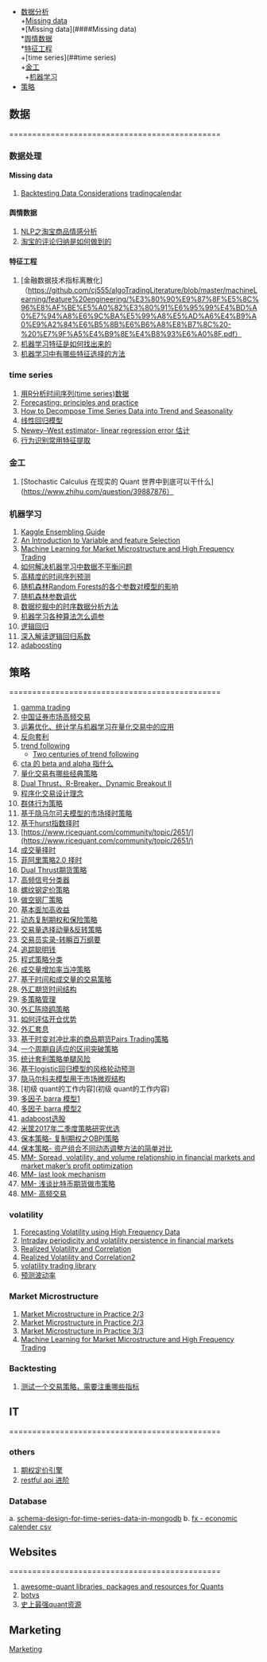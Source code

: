 
- [数据分析](##数据)       
   +[Missing data](###数据处理)               
      *[Missing data](####Missing data)                  
      *[舆情数据](####舆情数据)                
      *[特征工程](####特征工程)                   
   +[time series](##time series)                   
   +[金工](###金工)                     
   +[机器学习](###机器学习)              
- [策略](##策略)                  

  


## 数据
==============================================
### 数据处理

#### Missing data

1. [Backtesting Data Considerations](http://www.bespokeoptions.com/blog/2015/05/14/backtesting-data-considerations)
[tradingcalendar](https://github.com/quantopian/zipline/blob/master/zipline/utils/tradingcalendar.py)

#### 舆情数据

1. [NLP之淘宝商品情感分析](https://github.com/cj555/algoTradingLiterature/blob/master/strategies/NLP%E4%B9%8B%E6%B7%98%E5%AE%9D%E5%95%86%E5%93%81%E8%AF%84%E8%AE%BA%E6%83%85%E6%84%9F%E5%88%86%E6%9E%90.pdf)
2. [淘宝的评论归纳是如何做到的](https://www.zhihu.com/question/20905103)

#### 特征工程
1. [金融数据技术指标离散化]（https://github.com/cj555/algoTradingLiterature/blob/master/machineLearning/feature%20engineering/%E3%80%90%E9%87%8F%E5%8C%96%E8%AF%BE%E5%A0%82%E3%80%91%E6%95%99%E4%BD%A0%E7%94%A8%E6%9C%BA%E5%99%A8%E5%AD%A6%E4%B9%A0%E9%A2%84%E6%B5%8B%E6%B6%A8%E8%B7%8C%20-%20%E7%9F%A5%E4%B9%8E%E4%B8%93%E6%A0%8F.pdf）
2. [机器学习特征是如何找出来的](https://www.zhihu.com/question/41659582)
3. [机器学习中有哪些特征选择的方法](https://www.zhihu.com/question/28641663)


### time series 
1. [用R分析时间序列(time series)数据](http://www.cnblogs.com/sylvanas2012/p/4328861.html)
2. [Forecasting: principles and practice](https://github.com/cj555/algoTradingLiterature/blob/master/fpp-notes.pdf)
3. [How to Decompose Time Series Data into Trend and Seasonality](http://machinelearningmastery.com/decompose-time-series-data-trend-seasonality/)
4. [线性回归模型](https://github.com/cj555/algoTradingLiterature/blob/master/strategies/lr.md)
5. [Newey–West estimator- linear regression error 估计](https://en.wikipedia.org/wiki/Newey%E2%80%93West_estimator)
6. [行为识别常用特征提取](https://www.zhihu.com/question/41068341)


### 金工
1. [Stochastic Calculus 在现实的 Quant 世界中到底可以干什么](https://www.zhihu.com/question/39887876）



### 机器学习

1. [Kaggle Ensembling Guide](http://mlwave.com/kaggle-ensembling-guide/)
2. [An Introduction to Variable and feature Selection](http://www.jmlr.org/papers/volume3/guyon03a/guyon03a.pdf)
3. [Machine Learning for Market Microstructure and High Frequency Trading](https://www.cis.upenn.edu/~mkearns/papers/KearnsNevmyvakaHFTRiskBooks.pdf)
4. [如何解决机器学习中数据不平衡问题](http://www.zhaokv.com/2016/01/learning-from-imbalanced-data.html)
5. [高精度的时间序列预测](https://www.zhihu.com/question/21229371)
6. [随机森林Random Forests的各个参数对模型的影响](https://www.zhihu.com/question/36511737)
7. [随机森林参数调优](http://tankle.github.io/2015/06/11/Random-Forest-parameter-turning.html)
8. [数据挖掘中的时序数据分析方法](http://www.cad.zju.edu.cn/home/vagblog/?p=1727)
9. [机器学习各种算法怎么调参](https://www.zhihu.com/question/34470160)
10. [逻辑回归](http://blog.yhat.com/posts/logistic-regression-and-python.html)
11. [深入解读逻辑回归系数](深入解读Logistic回归结果)
12. [adaboosting](http://www.procedurego.com/article/66939.html)



## 策略
==============================================
1. [gamma trading]()
2. [中国证券市场高频交易](https://www.zhihu.com/question/31986003)
3. [运筹优化、统计学与机器学习在量化交易中的应用](https://zhuanlan.zhihu.com/p/27245971)
4. [反向套利]()
5. [trend following]()
   - [Two centuries of trend following](https://arxiv.org/pdf/1404.3274.pdf)
6. [cta 的 beta and alpha 指什么](https://www.zhihu.com/question/48686896)   
7. [量化交易有哪些经典策略](https://www.zhihu.com/question/26594258)
8. [Dual Thrust、R-Breaker、Dynamic Breakout II](https://www.botvs.com/bbs-topic/50)
9. [程序化交易设计理念](https://www.zhihu.com/topic/19631049/hot)
10. [群体行为策略](http://mp.weixin.qq.com/s?__biz=MzA5NzEzNDk4Mw==&mid=208480402&idx=1&sn=46a21a3a454cb5d639750b845aed33b1&3rd=MzA3MDU4NTYzMw==&scene=6#rd)
11. [基于隐马尔可夫模型的市场择时策略](https://uqer.io/community/share/56ec30bf228e5b887be50b35)
12. [基于hurst指数择时](https://www.ricequant.com/community/topic/2263/)        
13. [https://www.ricequant.com/community/topic/2651/](https://www.ricequant.com/community/topic/2651/)
14. [成交量择时](https://www.ricequant.com/community/topic/2616/)
15. [菲阿里策略2.0 择时](https://www.ricequant.com/community/topic/2469/) 
16. [Dual Thrust期货策略](https://www.ricequant.com/community/topic/2473//2)
17. [高频信号分类器](https://www.ricequant.com/community/topic/864)
18. [螺纹钢定价策略](https://www.ricequant.com/community/topic/2378/)
19. [做空钢厂策略](https://www.ricequant.com/community/topic/953/)
20. [基本面加高收益](https://www.ricequant.com/community/topic/460/)
21. [动态复制期权和保险策略](https://www.ricequant.com/community/topic/1443//6)
22. [交易量选择动量&反转策略](https://www.ricequant.com/community/topic/1484/)
23. [交易员实录-转瞬百万纲要](https://github.com/cj555/algoTradingLiterature/blob/master/strategies/jiaoyiyuanshilu.md)
24. [追踪聪明钱](https://zhuanlan.zhihu.com/p/21653794)
25. [程式策略分类](http://wenschair.blogspot.sg/2013/09/blog-post_25.html)
26. [成交量增加率当冲策略](http://rane1220.pixnet.net/blog/post/87532798-%E7%A8%8B%E5%BC%8F%E4%BA%A4%E6%98%93@%E6%88%90%E4%BA%A4%E9%87%8F%E5%A2%9E%E5%8A%A0%E7%8E%87%E7%95%B6%E6%B2%96%E7%AD%96%E7%95%A5)
27. [基于时间和成交量的交易策略](http://www.f-158.com/show.php?contentid=591)
28. [外汇期货时间结构](http://rane1220.pixnet.net/blog/post/105010433)
29. [多策略管理](http://wenschair.blogspot.sg/2017/02/blog-post.html)
30. [外汇陈晓鸥策略](https://github.com/cj555/algoTradingLiterature/blob/master/strategies/chenxiaoou1.md)
31. [如何评估开仓优势](https://zhuanlan.zhihu.com/p/20216931?refer=fuyidai)
32. [外汇套息](https://zhuanlan.zhihu.com/p/20216931?refer=fuyidai)
33. [基于时变对冲比率的商品期货Pairs Trading策略](https://zhuanlan.zhihu.com/p/26159365?utm_medium=social&utm_source=wechat_session&from=singlemessage&isappinstalled=1)
34. [一个周期自适应的区间突破策略](https://github.com/cj555/algoTradingLiterature/blob/master/strategies/zishiying.md)
35. [统计套利策略单腿风险](https://www.zhihu.com/question/58031732)        
36. [基于logistic回归模型的风格轮动预测](https://github.com/cj555/algoTradingLiterature/blob/master/strategies/%E5%9F%BA%E4%BA%8Elogistic%E5%9B%9E%E5%BD%92%E6%A8%A1%E5%9E%8B%E7%9A%84%E9%A3%8E%E6%A0%BC%E8%BD%AE%E5%8A%A8%E9%A2%84%E6%B5%8B%20-%20%E5%8D%8E%E5%B0%94%E8%A1%97%E8%A7%81%E9%97%BB.pdf)
37. [隐马尔科夫模型用于市场微观结构](https://github.com/cj555/algoTradingLiterature/blob/master/strategies/%E9%9A%90%E9%A9%AC%E5%B0%94%E5%8F%AF%E5%A4%AB%E6%A8%A1%E5%9E%8B%E5%9C%A8%E9%87%91%E8%9E%8D%E9%A2%86%E5%9F%9F%E5%BA%94%E7%94%A8%E5%89%8D%E6%99%AF%E5%A6%82%E4%BD%95%EF%BC%9F%20-%20%E7%9F%A5%E4%B9%8E.pdf)
38. [初级 quant的工作内容](初级 quant的工作内容)
39. [多因子 barra 模型1](https://github.com/cj555/algoTradingLiterature/blob/master/strategies/%E5%A4%9A%E5%9B%A0%E5%AD%90Barra%E6%A8%A1%E5%9E%8B1.pdf)
40. [多因子 barra 模型2](https://github.com/cj555/algoTradingLiterature/blob/master/strategies/%E5%A4%9A%E5%9B%A0%E5%AD%90Barra%E6%A8%A1%E5%9E%8B2.pdf)
41. [adaboost选股](https://github.com/cj555/algoTradingLiterature/blob/master/strategies/adaboost%20%E9%80%89%E8%82%A1.pdf)
42. [米筐2017年二季度策略研究优选](https://www.ricequant.com/community/topic/3541)
43. [保本策略- 复制期权之OBPI策略](https://github.com/cj555/algoTradingLiterature/blob/master/strategies/%E8%AE%BA%E5%A6%82%E4%BD%95%E4%BC%98%E9%9B%85%E5%9C%B0%E5%A4%8D%E5%88%B6%E6%9C%9F%E6%9D%83%E4%B9%8BOBPI%E7%AD%96%E7%95%A5.pdf)
44. [保本策略- 资产组合不同动态调整方法的简单对比](https://github.com/cj555/algoTradingLiterature/blob/master/strategies/%E8%B5%84%E4%BA%A7%E7%BB%84%E5%90%88%E4%B8%8D%E5%90%8C%E5%8A%A8%E6%80%81%E8%B0%83%E6%95%B4%E6%96%B9%E6%B3%95%E7%9A%84%E7%AE%80%E5%8D%95%E5%AF%B9%E6%AF%94.pdf)
45. [MM- Spread, volatility, and volume relationship in financial markets and market maker’s profit optimization](https://arxiv.org/pdf/1606.07381.pdf)
46. [MM- last look mechanism](http://thefxview.com/2014/07/16/what-is-last-look-in-forex/)
47. [MM- 浅谈比特币期货做市策略](https://github.com/cj555/algoTradingLiterature/blob/master/strategies/marketmakingcoin.md)
48. [MM- 高频交易](https://github.com/cj555/algoTradingLiterature/tree/master/strategies)

### volatility
1. [Forecasting Volatility using High Frequency Data](http://citeseerx.ist.psu.edu/viewdoc/download?doi=10.1.1.458.6732&rep=rep1&type=pdf)
2. [Intraday periodicity and volatility persistence in financial markets](http://public.econ.duke.edu/~boller/Published_Papers/joef_97.pdf)
3. [Realized Volatility and Correlation](http://www.ssc.upenn.edu/~fdiebold/papers/paper29/temp.pdf)
4. [Realized Volatility and Correlation2](http://www.ssc.upenn.edu/~fdiebold/papers/paper31/final2.pdf)
5. [volatility trading library](https://github.com/jasonstrimpel/volatility-trading)
6. [预测波动率](https://www.zhihu.com/question/19770602)

### Market Microstructure
1. [Market Microstructure in Practice 2/3](http://helper.ipam.ucla.edu/publications/fmws2/fmws2_12691.pdf)
2. [Market Microstructure in Practice 2/3](http://helper.ipam.ucla.edu/publications/fmws2/fmws2_12703.pdf)
3. [Market Microstructure in Practice 3/3](http://helper.ipam.ucla.edu/publications/fmws2/fmws2_12704.pdf)
4. [Machine Learning for Market Microstructure and High Frequency Trading](https://www.cis.upenn.edu/~mkearns/papers/KearnsNevmyvakaHFTRiskBooks.pdf)


### Backtesting

1. [测试一个交易策略，需要注重哪些指标](https://www.zhihu.com/question/26028390)

## IT
==============================================

### others
1. [期权定价引擎](https://github.com/cj555/algoTradingLiterature/blob/master/IT/optionpricing.md)
2. [restful api 进阶](https://zhuanlan.zhihu.com/p/24832193)

### Database
a. [schema-design-for-time-series-data-in-mongodb](https://www.mongodb.com/blog/post/schema-design-for-time-series-data-in-mongodb)
b. [fx - economic calender csv](https://www.fxstreet.com/economic-calendar)



## Websites
==============================================

1. [awesome-quant libraries, packages and resources for Quants](https://github.com/wilsonfreitas/awesome-quant) 
2. [botvs](https://www.botvs.com/competition)
3. [史上最强quant资源](https://zhuanlan.zhihu.com/p/26191964?utm_medium=social&utm_source=wechat_session&from=singlemessage&isappinstalled=1)

## Marketing
[Marketing](https://github.com/cj555/algoTradingLiterature/blob/master/marketing/index.md)





